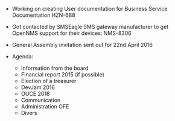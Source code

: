 * Working on creating User documentation for Business Service Documentation HZN-688
* Got contacted by SMSEagle SMS gateway manufacturer to get OpenNMS support for their devices: NMS-8306
* General Assembly invitation sent out for 22nd April 2016

* Agenda:
  * Information from the board
  * Financial report 2015 (if possible)
  * Election of a treasurer
  * DevJam 2016 
  * OUCE 2016
  * Communication
  * Administration OFE
  * Divers

